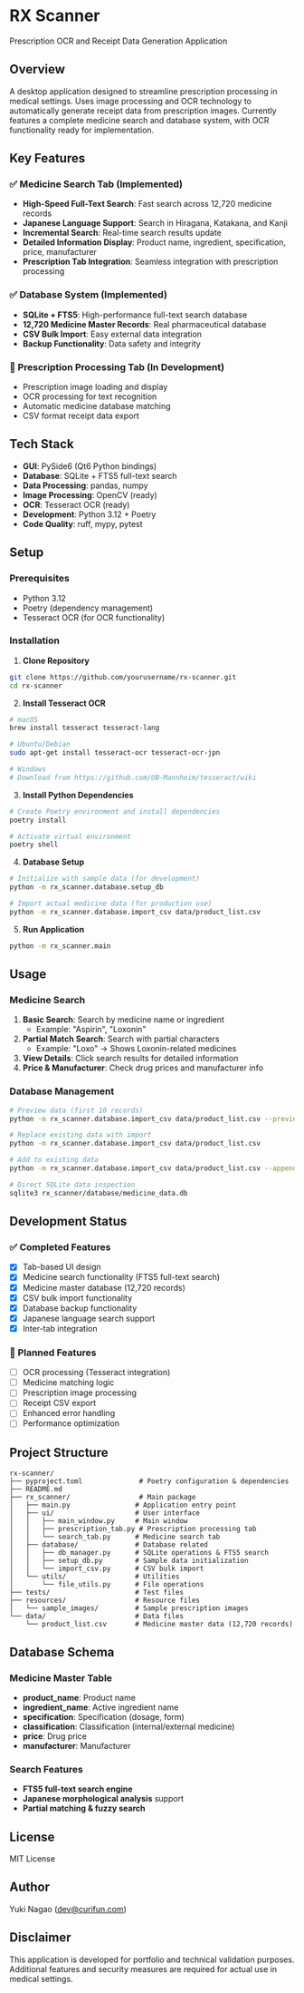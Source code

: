 # RX Scanner

Prescription OCR and Receipt Data Generation Application

## Overview

A desktop application designed to streamline prescription processing in medical settings. Uses image processing and OCR technology to automatically generate receipt data from prescription images. Currently features a complete medicine search and database system, with OCR functionality ready for implementation.

## Key Features

### ✅ Medicine Search Tab (Implemented)
- **High-Speed Full-Text Search**: Fast search across 12,720 medicine records
- **Japanese Language Support**: Search in Hiragana, Katakana, and Kanji
- **Incremental Search**: Real-time search results update
- **Detailed Information Display**: Product name, ingredient, specification, price, manufacturer
- **Prescription Tab Integration**: Seamless integration with prescription processing

### ✅ Database System (Implemented)
- **SQLite + FTS5**: High-performance full-text search database
- **12,720 Medicine Master Records**: Real pharmaceutical database
- **CSV Bulk Import**: Easy external data integration
- **Backup Functionality**: Data safety and integrity

### 🚧 Prescription Processing Tab (In Development)
- Prescription image loading and display
- OCR processing for text recognition
- Automatic medicine database matching
- CSV format receipt data export

## Tech Stack

- **GUI**: PySide6 (Qt6 Python bindings)
- **Database**: SQLite + FTS5 full-text search
- **Data Processing**: pandas, numpy
- **Image Processing**: OpenCV (ready)
- **OCR**: Tesseract OCR (ready)
- **Development**: Python 3.12 + Poetry
- **Code Quality**: ruff, mypy, pytest

## Setup

### Prerequisites

- Python 3.12
- Poetry (dependency management)
- Tesseract OCR (for OCR functionality)

### Installation

1. **Clone Repository**
```bash
git clone https://github.com/yourusername/rx-scanner.git
cd rx-scanner
```

2. **Install Tesseract OCR**
```bash
# macOS
brew install tesseract tesseract-lang

# Ubuntu/Debian
sudo apt-get install tesseract-ocr tesseract-ocr-jpn

# Windows
# Download from https://github.com/UB-Mannheim/tesseract/wiki
```

3. **Install Python Dependencies**
```bash
# Create Poetry environment and install dependencies
poetry install

# Activate virtual environment
poetry shell
```

4. **Database Setup**
```bash
# Initialize with sample data (for development)
python -m rx_scanner.database.setup_db

# Import actual medicine data (for production use)
python -m rx_scanner.database.import_csv data/product_list.csv
```

5. **Run Application**
```bash
python -m rx_scanner.main
```

## Usage

### Medicine Search

1. **Basic Search**: Search by medicine name or ingredient
   - Example: "Aspirin", "Loxonin"
2. **Partial Match Search**: Search with partial characters
   - Example: "Loxo" → Shows Loxonin-related medicines
3. **View Details**: Click search results for detailed information
4. **Price & Manufacturer**: Check drug prices and manufacturer info

### Database Management

```bash
# Preview data (first 10 records)
python -m rx_scanner.database.import_csv data/product_list.csv --preview

# Replace existing data with import
python -m rx_scanner.database.import_csv data/product_list.csv

# Add to existing data
python -m rx_scanner.database.import_csv data/product_list.csv --append

# Direct SQLite data inspection
sqlite3 rx_scanner/database/medicine_data.db
```

## Development Status

### ✅ Completed Features
- [x] Tab-based UI design
- [x] Medicine search functionality (FTS5 full-text search)
- [x] Medicine master database (12,720 records)
- [x] CSV bulk import functionality
- [x] Database backup functionality
- [x] Japanese language search support
- [x] Inter-tab integration

### 🚧 Planned Features
- [ ] OCR processing (Tesseract integration)
- [ ] Medicine matching logic
- [ ] Prescription image processing
- [ ] Receipt CSV export
- [ ] Enhanced error handling
- [ ] Performance optimization

## Project Structure

```
rx-scanner/
├── pyproject.toml              # Poetry configuration & dependencies
├── README.md
├── rx_scanner/                 # Main package
│   ├── main.py                # Application entry point
│   ├── ui/                    # User interface
│   │   ├── main_window.py     # Main window
│   │   ├── prescription_tab.py # Prescription processing tab
│   │   └── search_tab.py      # Medicine search tab
│   ├── database/              # Database related
│   │   ├── db_manager.py      # SQLite operations & FTS5 search
│   │   ├── setup_db.py        # Sample data initialization
│   │   └── import_csv.py      # CSV bulk import
│   └── utils/                 # Utilities
│       └── file_utils.py      # File operations
├── tests/                     # Test files
├── resources/                 # Resource files
│   └── sample_images/         # Sample prescription images
└── data/                      # Data files
    └── product_list.csv       # Medicine master data (12,720 records)
```

## Database Schema

### Medicine Master Table
- **product_name**: Product name
- **ingredient_name**: Active ingredient name
- **specification**: Specification (dosage, form)
- **classification**: Classification (internal/external medicine)
- **price**: Drug price
- **manufacturer**: Manufacturer

### Search Features
- **FTS5 full-text search engine**
- **Japanese morphological analysis** support
- **Partial matching & fuzzy search**

## License

MIT License

## Author

Yuki Nagao (dev@curifun.com)

## Disclaimer

This application is developed for portfolio and technical validation purposes. Additional features and security measures are required for actual use in medical settings.